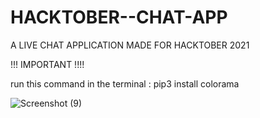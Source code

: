 # HACKTOBER--CHAT-APP
A LIVE CHAT APPLICATION MADE FOR HACKTOBER 2021

!!! IMPORTANT !!!!

run this command in the terminal : pip3 install colorama


![Screenshot (9)](https://user-images.githubusercontent.com/72959655/136743972-d115c279-b542-4748-b138-302a0c5c72da.png)
